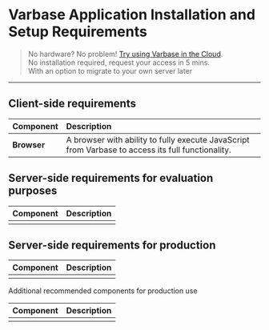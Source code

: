 # Varbase Application Installation and Setup Requirements

> No hardware? No problem! [Try using Varbase in the Cloud](https://www.vardot.com/products-services/product-info/varbase-enterprise-website-platform#block-webform-request-free-demo).  
> No installation required, request your access in 5 mins.  
> With an option to migrate to your own server later

---

## Client-side requirements

| **Component** | **Description** |
| :--- | :--- |
| **Browser** | A browser with ability to fully execute JavaScript from Varbase to access its full functionality. |

## 

## Server-side requirements for evaluation purposes

| **Component** | **Description** |
| :--- | :--- |
|  |  |

## 

## Server-side requirements for production

| **Component** | **Description** |
| :--- | :--- |
|  |  |

Additional recommended components for production use

| **Component** | Description |
| :--- | :--- |
|  |  |



